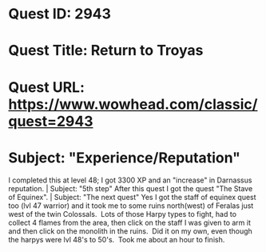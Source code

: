 # Quest ID: 2943
# Quest Title: Return to Troyas
# Quest URL: https://www.wowhead.com/classic/quest=2943
# Subject: "Experience/Reputation"
I completed this at level 48; I got 3300 XP and an "increase" in Darnassus reputation. | Subject: "5th step"
After this quest I got the quest "The Stave of Equinex". | Subject: "The next quest"
Yes I got the staff of equinex quest too (lvl 47 warrior) and it took me to some ruins north(west) of Feralas just west of the twin Colossals.  Lots of those Harpy types to fight, had to collect 4 flames from the area, then click on the staff I was given to arm it and then click on the monolith in the ruins.  Did it on my own, even though the harpys were lvl 48's to 50's.  Took me about an hour to finish.